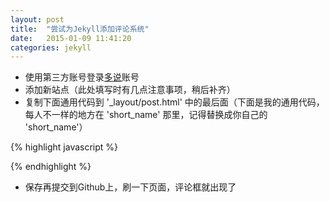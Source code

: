 ```yaml
---
layout: post
title:  "尝试为Jekyll添加评论系统"
date:   2015-01-09 11:41:20
categories: jekyll
---
```


* 使用第三方账号登录[多说]账号
* 添加新站点（此处填写时有几点注意事项，稍后补齐）
* 复制下面通用代码到 '_layout/post.html' 中的最后面（下面是我的通用代码，每人不一样的地方在 'short_name' 那里，记得替换成你自己的 'short_name'）

{% highlight javascript %}
<!-- 多说评论框 start -->
<div class="ds-thread" data-thread-key="{{page.id}}" data-title="{{page.title}}" data-url="humingwei.github.io{{page.url}}"></div>
<!-- 多说评论框 end -->
<!-- 多说公共JS代码 start (一个网页只需插入一次) -->
<script type="text/javascript">
var duoshuoQuery = {short_name:"humingwei"};
	(function() {
		var ds = document.createElement('script');
		ds.type = 'text/javascript';ds.async = true;
		ds.src = (document.location.protocol == 'https:' ? 'https:' : 'http:') + '//static.duoshuo.com/embed.js';
		ds.charset = 'UTF-8';
		(document.getElementsByTagName('head')[0] 
		 || document.getElementsByTagName('body')[0]).appendChild(ds);
	})();
</script>
<!-- 多说公共JS代码 end -->
{% endhighlight %}

* 保存再提交到Github上，刷一下页面，评论框就出现了


[多说]: http://www.duoshuo.com